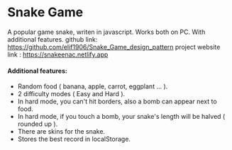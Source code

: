 # Snake Game

A popular game snake, writen in javascript. Works both on PC. With additional features.
github link: https://github.com/elif1906/Snake_Game_design_pattern
project website link : https://snakeenac.netlify.app
#### Additional features:
- Random food ( banana, apple, carrot, eggplant ... ).
- 2 difficulty modes ( Easy and Hard ).
- In hard mode, you can't hit borders, also a bomb can appear next to food.
- In hard mode, if you touch a bomb, your snake's length will be halved ( rounded up ).
- There are skins for the snake.
- Stores the best record in localStorage.
